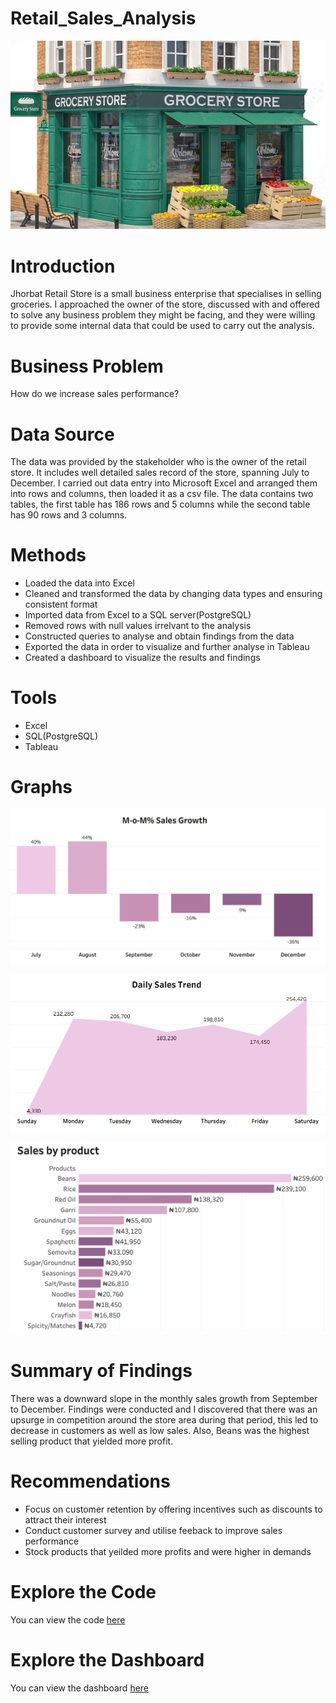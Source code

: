 # Retail_Sales_Analysis
![](Introduction_Image.jpg)
# Introduction
Jhorbat Retail Store is a small business enterprise that specialises in selling groceries. I approached the owner of the store, discussed with and offered to solve any business problem they might be facing, and they were willing to provide some internal data that could be used to carry out the analysis.
# Business Problem
How do we increase sales performance?
# Data Source
The data was provided by the stakeholder who is the owner of the retail store. It includes well detailed sales record of the store, spanning July to December. I carried out data entry into Microsoft Excel and arranged them into rows and columns, then loaded it as a csv file. The data contains two tables, the first table has 186 rows and 5 columns while the second table has 90 rows and 3 columns.
# Methods
* Loaded the data into Excel
* Cleaned and transformed the data by changing data types and ensuring consistent format
* Imported data from Excel to a SQL server(PostgreSQL)
* Removed rows with null values irrelvant to the analysis
* Constructed queries to analyse and obtain findings from the data
* Exported the data in order to visualize and further analyse in Tableau
* Created a dashboard to visualize the results and findings
# Tools
* Excel
* SQL(PostgreSQL)
* Tableau
# Graphs

![](Graph_Image(1).png)

![](Graph_Image(2).png)

![](Graph_Image(3).png)

# Summary of Findings
There was a downward slope in the monthly sales growth from September to December. Findings were conducted and I discovered that there was an upsurge in competition around the store area during that period, this led to decrease in customers as well as low sales. Also, Beans was the highest selling product that yielded more profit.
# Recommendations
* Focus on customer retention by offering incentives such as discounts to attract their interest
* Conduct customer survey and utilise feeback to improve sales performance
* Stock products that yeilded more profits and were higher in demands
# Explore the Code
You can view the code [here](https://github.com/johyexson/Retail_Sales_Analysis/blob/main/Retail_Sales_Analysis.sql)
# Explore the Dashboard
You can view the dashboard [here](https://public.tableau.com/app/profile/joy.johnson5229/viz/Retail_Sales_Analysis_16959781305710/Dashboard1)
